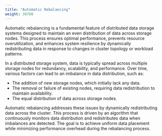```yaml
---
title: "Automatic Rebalancing"
weight: 30700
---
```


Automatic rebalancing is a fundamental feature of distributed data storage systems designed to maintain an even distribution of data across storage nodes. This process ensures optimal performance, prevents resource overutilization, and enhances system resilience by dynamically redistributing data in response to changes in cluster topology or workload patterns.

In a distributed storage system, data is typically spread across multiple storage nodes for redundancy, scalability, and performance. Over time, various factors can lead to an imbalance in data distribution, such as:

- The addition of new storage nodes, which initially lack any data.
- The removal or failure of existing nodes, requiring data redistribution to maintain availability.
- The equal distribution of data across storage nodes.

Automatic rebalancing addresses these issues by dynamically redistributing data across the cluster. This process is driven by an algorithm that continuously monitors data distribution and redistributes data when imbalances are detected. The goal is to achieve uniform data placement while minimizing performance overhead during the rebalancing process.
